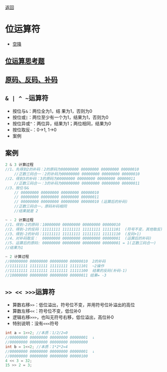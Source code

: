 <meta name="viewport" content="width=device-width, initial-scale=1.0, viewport-fit=cover">

[返回](运算符.md)  

# 位运算符
- [空降](https://www.bilibili.com/video/BV1fh411y7R8?t=13.3&p=98) 

## [位运算思考题](位运算思考题.md) 

## [原码、反码、补码](原码、反码、补码.md)

## `& | ^ ~`运算符
- 按位与`&`：两位全为1，结 果为1，否则为0
- 按位或`|`：两位至少有一个为1，结果为1，否则为0
- 按位异或`^`：两位异，结果为1；两位相同，结果为0
- 按位取反`~`：0->1, 1->0
- 案例
## 案例
```java
2 & 3 计算过程
//1、先得到2的补码：2的原码为00000000 00000000 00000000 00000010
	//正数三码合一：2的补码为00000000 00000000 00000000 00000010
//2、得到3的补码：3的原码为00000000 00000000 00000000 00000011
	//正数三码合一：3的补码为00000000 00000000 00000000 00000011
//3、按位与&
	// 00000000 00000000 00000000 00000010
	// 00000000 00000000 00000000 00000011
	// 00000000 00000000 00000000 00000010 (运算后的补码)
	//正数三码合一，原码补码相同
	//结果就是 2
```
```java
~ - 2 计算过程
//1、得到-2的原码：10000000 00000000 00000000 00000010
//2、得到-2的反码：11111111 11111111 11111111 11111101  (符号不变，其他取反)
//3、得到-2的补码：11111111 11111111 11111111 11111110  (反码+1)
//4、对补码取反：  00000000 00000000 00000000 00000001  (运算后的补码)
//5、运算后的原码: 00000000 00000000 00000000 00000001 = 1(正数三码合一)
//结果为1
```
```java
~ 2 计算过程
//00000000 00000000 00000000 00000010  2的补码  
//11111111 11111111 11111111 11111101  ~2操作
//11111111 11111111 11111111 11111100  结果的反码(补码-1)
//10000000 00000000 00000000 00000011 结果= -3
```

## `>> << >>>`运算符
- 算数右移`>>`：低位溢出，符号位不变，并用符号位补溢出的高位
- 算数左移`<<`：符号位不变，低位补0
- 逻辑右移`>>>`，也叫无符号右移，低位溢出，高位补0
- 特别说明：没有`<<<`符号
``` java
int a = 1>>2; //本质：1/2/2=0
//00000000 00000000 00000000 00000001  ↓
//00000000 00000000 00000000 00000000
int b = 1<<2; //本质：1*2*2=4
//00000000 00000000 00000000 00000001  ↓  
//00000000 00000000 00000000 00000100  
4 << 3 = 32;
15 >> 2 = 3;
```
